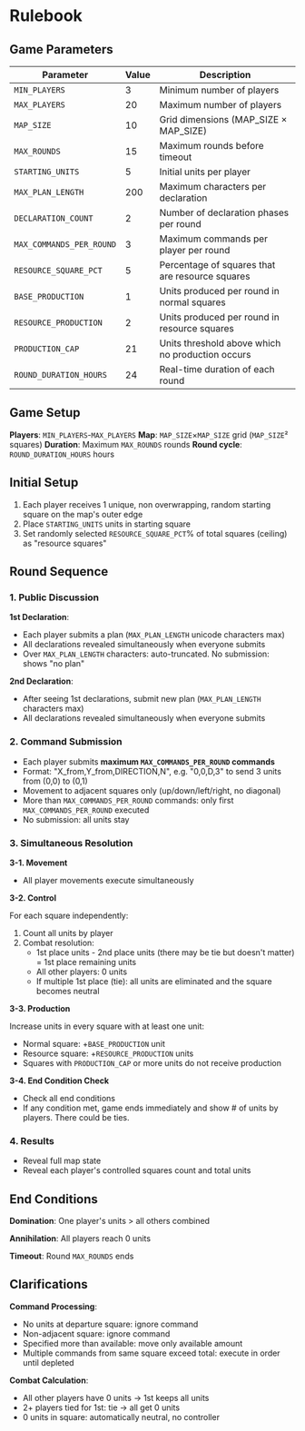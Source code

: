 # Rulebook

## Game Parameters

| Parameter | Value | Description |
|-----------|-------|-------------|
| `MIN_PLAYERS` | 3 | Minimum number of players |
| `MAX_PLAYERS` | 20 | Maximum number of players |
| `MAP_SIZE` | 10 | Grid dimensions (MAP_SIZE × MAP_SIZE) |
| `MAX_ROUNDS` | 15 | Maximum rounds before timeout |
| `STARTING_UNITS` | 5 | Initial units per player |
| `MAX_PLAN_LENGTH` | 200 | Maximum characters per declaration |
| `DECLARATION_COUNT` | 2 | Number of declaration phases per round |
| `MAX_COMMANDS_PER_ROUND` | 3 | Maximum commands per player per round |
| `RESOURCE_SQUARE_PCT` | 5 | Percentage of squares that are resource squares |
| `BASE_PRODUCTION` | 1 | Units produced per round in normal squares |
| `RESOURCE_PRODUCTION` | 2 | Units produced per round in resource squares |
| `PRODUCTION_CAP` | 21 | Units threshold above which no production occurs |
| `ROUND_DURATION_HOURS` | 24 | Real-time duration of each round |

## Game Setup

**Players**: `MIN_PLAYERS`-`MAX_PLAYERS`
**Map**: `MAP_SIZE`×`MAP_SIZE` grid (`MAP_SIZE`² squares)
**Duration**: Maximum `MAX_ROUNDS` rounds
**Round cycle**: `ROUND_DURATION_HOURS` hours

## Initial Setup

1. Each player receives 1 unique, non overwrapping, random starting square on the map's outer edge
2. Place `STARTING_UNITS` units in starting square
3. Set randomly selected `RESOURCE_SQUARE_PCT`% of total squares (ceiling) as "resource squares"

## Round Sequence

### 1. Public Discussion

**1st Declaration**:

- Each player submits a plan (`MAX_PLAN_LENGTH` unicode characters max)
- All declarations revealed simultaneously when everyone submits
- Over `MAX_PLAN_LENGTH` characters: auto-truncated. No submission: shows "no plan"

**2nd Declaration**:

- After seeing 1st declarations, submit new plan (`MAX_PLAN_LENGTH` characters max)
- All declarations revealed simultaneously when everyone submits

### 2. Command Submission

- Each player submits **maximum `MAX_COMMANDS_PER_ROUND` commands**
- Format: "X_from,Y_from,DIRECTION,N", e.g. "0,0,D,3" to send 3 units from (0,0) to (0,1)
- Movement to adjacent squares only (up/down/left/right, no diagonal)
- More than `MAX_COMMANDS_PER_ROUND` commands: only first `MAX_COMMANDS_PER_ROUND` executed
- No submission: all units stay

### 3. Simultaneous Resolution

**3-1. Movement**

- All player movements execute simultaneously

**3-2. Control**

For each square independently:

1. Count all units by player
2. Combat resolution:
   - 1st place units - 2nd place units (there may be tie but doesn't matter) = 1st place remaining units
   - All other players: 0 units
   - If multiple 1st place (tie): all units are eliminated and the square becomes neutral

**3-3. Production**

Increase units in every square with at least one unit:
- Normal square: +`BASE_PRODUCTION` unit
- Resource square: +`RESOURCE_PRODUCTION` units
- Squares with `PRODUCTION_CAP` or more units do not receive production

**3-4. End Condition Check**

- Check all end conditions
- If any condition met, game ends immediately and show # of units by players. There could be ties.

### 4. Results

- Reveal full map state
- Reveal each player's controlled squares count and total units

## End Conditions

**Domination**: One player's units > all others combined

**Annihilation**: All players reach 0 units

**Timeout**: Round `MAX_ROUNDS` ends

## Clarifications

**Command Processing**:

- No units at departure square: ignore command
- Non-adjacent square: ignore command
- Specified more than available: move only available amount
- Multiple commands from same square exceed total: execute in order until depleted

**Combat Calculation**:

- All other players have 0 units → 1st keeps all units
- 2+ players tied for 1st: tie → all get 0 units
- 0 units in square: automatically neutral, no controller
